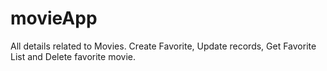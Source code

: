 # movieApp
All details related to Movies. Create Favorite, Update records, Get Favorite List and Delete favorite movie.
